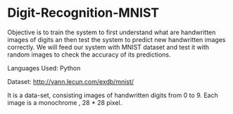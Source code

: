 # Digit-Recognition-MNIST
Objective is to train the system to first understand what are handwritten images of digits an then test the system to predict new handwritten images correctly. We will feed our system with MNIST dataset and test it with random images to check the accuracy of its predictions.

Languages Used: Python

Dataset: http://yann.lecun.com/exdb/mnist/

It is a data-set, consisting images of handwritten digits from 0 to 9. Each image is a monochrome , 28 * 28 pixel.
